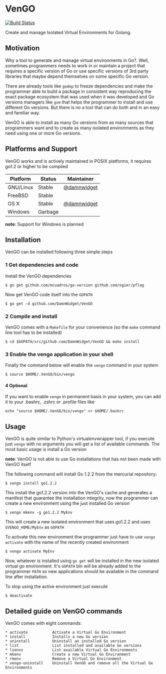 # VenGO

[![Build Status](https://travis-ci.org/DamnWidget/VenGO.png)](https://travis-ci.org/DamnWidget/VenGO)

Create and manage Isolated Virtual Environments for Golang.

## Motivation

Why a tool to generate and manage virtual environments in Go?. Well, sometimes programmers needs to work in or
maintain a project that requires a specific version of Go or use specific versions of 3rd party libraries that
maybe depend themselves on some specific Go version.

There are already tools like `godep` to freeze dependencies and make the programmer able to build a package in
consistent way reproducing the exact package ecosystem that was used when it was developed and Go versions managers
like `gvm` that helps the programmer to install and use different Go versions. But there is no a tool that can do
both and in an easy and familiar way.

VenGO is able to install as many Go versions from as many sources that programmers want and to create as many isolated
environments as they need using one or more Go versions.

## Platforms and Support

VenGO works and is actively maintained in POSIX platforms, it requires go1.2 or higher to be compiled

Platform | Status | Maintainer
-------- | ------ | ----------
GNU/Linux | Stable | [@damnwidget](https://github.com/DamnWidget)
FreeBSD | Stable |
OS X | Stable | [@damnwidget](http://github.com/DamnWidget)
Windows | Garbage |

**note**: Support for Windows is planned

## Installation

VenGO can be installed following three simple steps

### 1 Get dependencies and code

Install the VenGO dependencies

```
$ go get github.com/mcuadros/go-version github.com/ogier/pflag
```

Now get VenGO code itself into the `GOPATH`

```
$ go get -d github.com/DamnWidget/VenGO
```

### 2 Compile and install

VenGO comes with a `Makefile` for your convenience (so the `make` command line tool has to be installed)

```
$ cd $GOPATH/src/github.com/DamnWidget/VenGO && make install
```

### 3 Enable the vengo application in your shell

Finally the command below will enable the `vengo` command in your system

```
$ source $HOME/.VenGO/bin/vengo
```

#### 4 Optional

If you want to enable `vengo` in permanent basis in your system, you can add it to your .bashrc, .zshrc or .profile
files like

```
echo "source $HOME/.VenGO/bin/vengo" >> $HOME/.bashrc
```

## Usage

VenGO is quite similar to Python's virtualenvwrapper tool, if you execute just `vengo` with no arguments you will get
a list of available commands. The most basic usage is install a Go version

**note**: VenGO is not able to use Go installations that has not been made with VenGO itself

The following command will install Go 1.2.2 from the mercurial repository:

```
$ vengo install go1.2.2
```

This install the go1.2.2 version into the VenGO's cache and generates a manifest that guarantee the installation
integrity, now the programmer can create a new environment using the just installed Go version

```
$ vengo mkenv -g go1.2.2 MyEnv
```

This will create a new isolated environment that uses go1.2.2 and uses `$VENGO_HOME/MyEnv` as `GOPATH`

To activate this new environment thw programmer just have to use `vengo activate` with the name of the recently created
environment

```
$ vengo activate MyEnv
```

Now, whatever is installed using `go get` will be installed in the new isolated virtual go environment. It's `GOPATH` bin
will be already added to the programmer `PATH` so new applications should be available in the command line after installation.

To stop using the active environment just execute

```
$ deactivate
```

## Detailed guide on VenGO commands

VenGO comes with eight commands:

    * activate           Activate a Virtual Go Environment
    * install            Installs a new Go version
    * uninstall          Uninstall an installed Go version
    * list               List installed and available Go versions
    * lsenvs             List available Virtual Go Environments
    * mkenv              Create a new Virtual Go Environment
    * rmenv              Remove a Virtual Go Environment
    * vengo-uninstall    Uninstall VenGO and remove all the Virtual Go Environments
